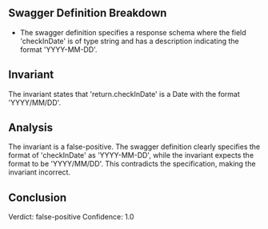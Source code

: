 ## Swagger Definition Breakdown
- The swagger definition specifies a response schema where the field 'checkInDate' is of type string and has a description indicating the format 'YYYY-MM-DD'.

## Invariant
The invariant states that 'return.checkInDate' is a Date with the format 'YYYY/MM/DD'.

## Analysis
The invariant is a false-positive. The swagger definition clearly specifies the format of 'checkInDate' as 'YYYY-MM-DD', while the invariant expects the format to be 'YYYY/MM/DD'. This contradicts the specification, making the invariant incorrect.

## Conclusion
Verdict: false-positive
Confidence: 1.0
